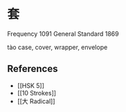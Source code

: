 # 套
Frequency 1091
General Standard 1869

tào
case, cover, wrapper, envelope

## References
- [[HSK 5]]
- [[10 Strokes]]
- [[大 Radical]]